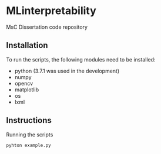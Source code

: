 # MLinterpretability
MsC Dissertation code repository

## Installation
To run the scripts, the following modules need to be installed:
  * python (3.7.1 was used in the development)
  * numpy
  * opencv
  * matplotlib
  * os
  * lxml

## Instructions
  Running the scripts
    
    pyhton example.py
  
